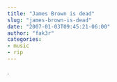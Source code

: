 ```yaml
---
title: "James Brown is dead"
slug: "james-brown-is-dead"
date: "2007-01-03T09:45:21-06:00"
author: "fak3r"
categories:
- music
- rip
---
```


.
